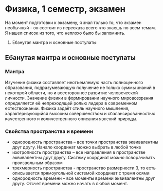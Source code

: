 # Физика, 1 семестр, экзамен
На момент подготовки к экзамену, я знал только то, что экзамен необычный - он состоит из пересказа всего что знаешь по всем темам. Я нашел список из того, что неплохо было бы запомнить.
1. Ебанутая мантра и основные постулаты
## Ебанутая мантра и основные постулаты
### Мантра
Изучение физики составляет неотъемлемую часть полноценного образования, подразумевающую получение не только суммы знаний в некоторой области, но и всестороннее развитие человеческой личности. Значение физики в формировании научного мировоззрения определяется её непреходящей ролью лидера в современном естествознании. Физика задаёт стиль научного мышления, характеризующийся высоким совершенством и сбалансированностью качественного и количественного описания явлений природы.
### Свойства пространства и времени
- однородность пространства – все точки пространства эквивалентны друг другу. Начало координат можно выбрать в любой точке
- изотропность пространства – все направления в пространстве эквивалентны друг другу. Систему координат можно поворачивать произвольным образом
- трехмерность пространства - пространство размерности 3, то есть описывается прямоугольной системой координат с тремя осями
- однородность времени – все моменты времени эквивалентны друг другу.
Отсчет времени можно начать в любой момент.
<!--stackedit_data:
eyJoaXN0b3J5IjpbMTM1MjQ0NDIwMSwxMzYzMDU3NjQxLC0xMD
U2NTI3ODYxLC0xMjcwMjMyMDA1LC0xNzQyNzA4MTUzLDI4MDg2
MDcyMSwtMTM3MTIyNjA4OV19
-->
